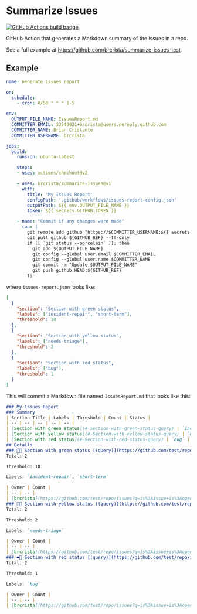 # Summarize Issues

[![GitHub Actions build badge](https://github.com/actions/typescript-action/workflows/build-test/badge.svg)](https://github.com/brcrista/summarize-issues/actions?query=workflow%3Abuild-test)

GitHub Action that generates a Markdown summary of the issues in a repo.

See a full example at https://github.com/brcrista/summarize-issues-test.

## Example

```yml
name: Generate issues report

on:
  schedule:
    - cron: 0/50 * * * 1-5

env:
  OUTPUT_FILE_NAME: IssuesReport.md
  COMMITTER_EMAIL: 33549821+brcrista@users.noreply.github.com
  COMMITTER_NAME: Brian Cristante
  COMMITTER_USERNAME: brcrista

jobs:
  build:
    runs-on: ubuntu-latest

    steps:
    - uses: actions/checkout@v2

    - uses: brcrista/summarize-issues@v1
      with:
        title: 'My Issues Report'
        configPath: '.github/workflows/issues-report-config.json'
        outputPath: ${{ env.OUTPUT_FILE_NAME }}
        token: ${{ secrets.GITHUB_TOKEN }}

    - name: "Commit if any changes were made"
      run: |
        git remote add github "https://$COMMITTER_USERNAME:${{ secrets.GITHUB_TOKEN }}@github.com/$GITHUB_REPOSITORY.git"
        git pull github ${GITHUB_REF} --ff-only
        if [[ `git status --porcelain` ]]; then
          git add ${OUTPUT_FILE_NAME}
          git config --global user.email $COMMITTER_EMAIL
          git config --global user.name $COMMITTER_NAME
          git commit -m "Update $OUTPUT_FILE_NAME"
          git push github HEAD:${GITHUB_REF}
        fi
```

where `issues-report.json` looks like:

```json
[
  {
    "section": "Section with green status",
    "labels": ["incident-repair", "short-term"],
    "threshold": 10
  },
  {
    "section": "Section with yellow status",
    "labels": ["needs-triage"],
    "threshold": 2
  },
  {
    "section": "Section with red status",
    "labels": ["bug"],
    "threshold": 1
  }
]
```

This will commit a Markdown file named `IssuesReport.md` that looks like this:

```markdown
### My Issues Report
### Summary
| Section Title | Labels | Threshold | Count | Status |
| -- | -- | -- | -- | -- |
| [Section with green status](#-Section-with-green-status-query) | `incident-repair`, `short-term` | 10 | 2 | 💚🥳 |
| [Section with yellow status](#-Section-with-yellow-status-query) | `needs-triage` | 2 | 2 | 💛😬 |
| [Section with red status](#-Section-with-red-status-query) | `bug` | 1 | 2 | ❤️🥵 |
## Details
### 💚🥳 Section with green status [(query)](https://github.com/test/repo/issues?q=is%3Aissue+is%3Aopen+label%3Aincident-repair+label%3Ashort-term)
Total: 2

Threshold: 10

Labels: `incident-repair`, `short-term`

| Owner | Count |
| -- | -- |
| [brcrista](https://github.com/test/repo/issues?q=is%3Aissue+is%3Aopen+label%3Aincident-repair+label%3Ashort-term+assignee%3Abrcrista) | 1 |
### 💛😬 Section with yellow status [(query)](https://github.com/test/repo/issues?q=is%3Aissue+is%3Aopen+label%3Aneeds-triage)
Total: 2

Threshold: 2

Labels: `needs-triage`

| Owner | Count |
| -- | -- |
| [brcrista](https://github.com/test/repo/issues?q=is%3Aissue+is%3Aopen+label%3Aneeds-triage+assignee%3Abrcrista) | 1 |
### ❤️🥵 Section with red status [(query)](https://github.com/test/repo/issues?q=is%3Aissue+is%3Aopen+label%3Abug)
Total: 2

Threshold: 1

Labels: `bug`

| Owner | Count |
| -- | -- |
| [brcrista](https://github.com/test/repo/issues?q=is%3Aissue+is%3Aopen+label%3Abug+assignee%3Abrcrista) | 1 |
```
